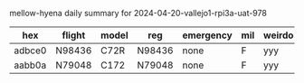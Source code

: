 mellow-hyena daily summary for 2024-04-20-vallejo1-rpi3a-uat-978

|hex|flight|model|reg|emergency|mil|weirdo|
|--|--|--|--|--|--|--|
|adbce0|N98436|C72R|N98436|none|F|yyy|
|aabb0a|N79048|C172|N79048|none|F|yyy|

